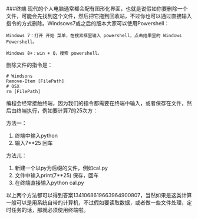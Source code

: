 ###终端
现代的个人电脑通常都会配有图形化界面，也就是说假如你要删除一个文件，可能会先找到这个文件，然后把它拖到回收站，不过你也可以通过直接输入指令的方式删除。Windsows7或之后的版本大家可以使用Powershell：

    Windows 7：打开 开始 菜单，在搜索框里输入 powershell，点击结果里的 Windows Powershell。

    Windows 8+：win + Q，搜索 powershell。

删除文件的指令是：

    # Windsons
    Remove-Item [FilePath]
    # OSX
    rm [FilePath]


编程会经常接触终端，因为我们的指令都需要在终端中输入，或者保存在文件，然后由终端执行，例如要计算7的25次方：

方法一：

1. 终端中输入python
2. 输入7**25 回车

方法儿：

1. 新建一个以py为后缀的文件，例如cal.py
2. 文件中输入print(7**25) 保存，回车
3. 在终端直接输入python cal.py 

以上两个方法都可以得到答案1341068619663964900807，当然如果是这类计算一般可以是用系统自带的计算机，不过假如要读取数据，或者做一些文件处理，定时任务的话，那就必须使用终端啦。
